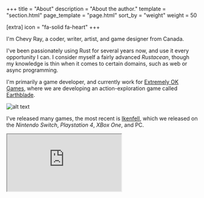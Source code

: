 +++
title = "About"
description = "About the author."
template = "section.html"
page_template = "page.html"
sort_by = "weight"
weight = 50

[extra]
icon = "fa-solid fa-heart"
+++

I'm Chevy Ray, a coder, writer, artist, and game designer from Canada.

I've been passionately using Rust for several years now, and use it every opportunity I can.
I consider myself a fairly advanced *Rustacean*, though my knowledge is thin when
it comes to certain domains, such as web or async programming.

I'm primarily a game developer, and currently work for [Extremely OK Games](https://exok.com/),
where we are developing an action-exploration game called [Earthblade](https://exok.com/games/earthblade/).

![alt text](/img/about/earthblade_logo.jpg "Earthblade Logo")

I've released many games, the most recent is [Ikenfell](https://www.humblegames.com/games/ikenfell/), which we released
on the *Nintendo Switch*, *Playstation 4*, *XBox One*, and PC.

<div class="video">
<iframe src="https://www.youtube.com/embed/kiWvNwuBbEE" title="Ikenfell Trailer" allowfullscreen></iframe>
</div>

